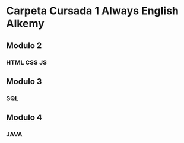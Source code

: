 # Carpeta Cursada 1 Always English Alkemy

## Modulo 2
### HTML CSS JS

## Modulo 3
### SQL

## Modulo 4
### JAVA
